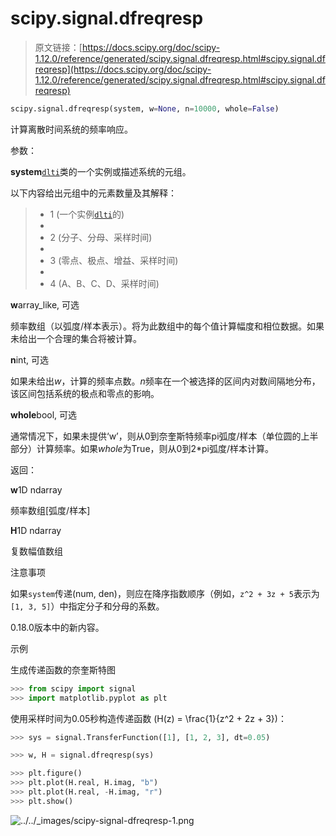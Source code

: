 # scipy.signal.dfreqresp

> 原文链接：[https://docs.scipy.org/doc/scipy-1.12.0/reference/generated/scipy.signal.dfreqresp.html#scipy.signal.dfreqresp](https://docs.scipy.org/doc/scipy-1.12.0/reference/generated/scipy.signal.dfreqresp.html#scipy.signal.dfreqresp)

```py
scipy.signal.dfreqresp(system, w=None, n=10000, whole=False)
```

计算离散时间系统的频率响应。

参数：

**system**[`dlti`](scipy.signal.dlti.html#scipy.signal.dlti "scipy.signal.dlti")类的一个实例或描述系统的元组。

以下内容给出元组中的元素数量及其解释：

> +   1 (一个实例[`dlti`](scipy.signal.dlti.html#scipy.signal.dlti "scipy.signal.dlti")的)
> +   
> +   2 (分子、分母、采样时间)
> +   
> +   3 (零点、极点、增益、采样时间)
> +   
> +   4 (A、B、C、D、采样时间)

**w**array_like, 可选

频率数组（以弧度/样本表示）。将为此数组中的每个值计算幅度和相位数据。如果未给出一个合理的集合将被计算。

**n**int, 可选

如果未给出*w*，计算的频率点数。*n*频率在一个被选择的区间内对数间隔地分布，该区间包括系统的极点和零点的影响。

**whole**bool, 可选

通常情况下，如果未提供‘w’，则从0到奈奎斯特频率pi弧度/样本（单位圆的上半部分）计算频率。如果*whole*为True，则从0到2*pi弧度/样本计算。

返回：

**w**1D ndarray

频率数组[弧度/样本]

**H**1D ndarray

复数幅值数组

注意事项

如果`system`传递(num, den)，则应在降序指数顺序（例如，`z^2 + 3z + 5`表示为`[1, 3, 5]`）中指定分子和分母的系数。

0.18.0版本中的新内容。

示例

生成传递函数的奈奎斯特图

```py
>>> from scipy import signal
>>> import matplotlib.pyplot as plt 
```

使用采样时间为0.05秒构造传递函数 \(H(z) = \frac{1}{z^2 + 2z + 3}\)：

```py
>>> sys = signal.TransferFunction([1], [1, 2, 3], dt=0.05) 
```

```py
>>> w, H = signal.dfreqresp(sys) 
```

```py
>>> plt.figure()
>>> plt.plot(H.real, H.imag, "b")
>>> plt.plot(H.real, -H.imag, "r")
>>> plt.show() 
```

![../../_images/scipy-signal-dfreqresp-1.png](../Images/634efa4457a1f1bab6fede50a9f24616.png)
